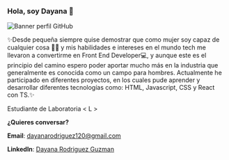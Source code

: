 ### Hola, soy Dayana 👋
![Banner perfil GitHub](https://github.com/dalejrg/dalejrg/blob/main/banner-readme.gif)

✨Desde pequeña siempre quise demostrar que como mujer soy capaz de cualquier cosa 👸🏻 y mis habilidades e intereses en el mundo tech me llevaron a convertirme en Front End Developer💻, y aunque este es el principio del camino espero poder aportar mucho más en la industria que generalmente es conocida como un campo para hombres. Actualmente he participado en diferentes proyectos, en los cuales pude aprender y desarrollar diferentes tecnologías como: HTML, Javascript, CSS y React con TS.✨

Estudiante de Laboratoria < L >
  
**¿Quieres conversar?**
  
**Email**: dayanarodriguez120@gmail.com
  
**LinkedIn**: [Dayana Rodriguez Guzman](https://www.linkedin.com/in/dayana-rodr%C3%ADguez-guzm%C3%A1n-b3381b214/)
  

<!--
**dalejrg/dalejrg** is a ✨ _special_ ✨ repository because its `README.md` (this file) appears on your GitHub profile.

Here are some ideas to get you started:

- 🔭 I’m currently working on ...
- 🌱 I’m currently learning ...
- 👯 I’m looking to collaborate on ...
- 🤔 I’m looking for help with ...
- 💬 Ask me about ...
- 📫 How to reach me: ...
- 😄 Pronouns: ...
- ⚡ Fun fact: ...
-->
